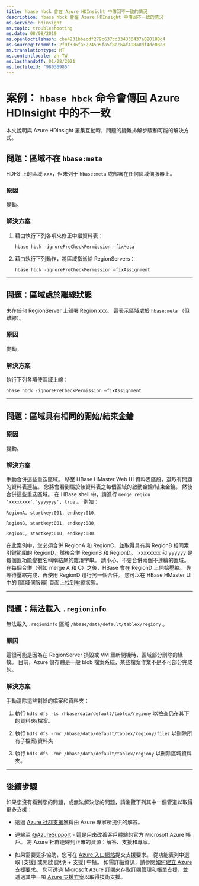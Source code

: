 ```yaml
---
title: hbase hbck 會在 Azure HDInsight 中傳回不一致的情況
description: hbase hbck 會在 Azure HDInsight 中傳回不一致的情況
ms.service: hdinsight
ms.topic: troubleshooting
ms.date: 08/08/2019
ms.openlocfilehash: cbe4231bbecdf279c637cd334336437a020188d4
ms.sourcegitcommit: 2f9f306fa5224595fa5f8ec6af498a0df4de08a8
ms.translationtype: MT
ms.contentlocale: zh-TW
ms.lasthandoff: 01/28/2021
ms.locfileid: "98936985"
---
```

# <a name="scenario-hbase-hbck-command-returns-inconsistencies-in-azure-hdinsight"></a>案例： `hbase hbck` 命令會傳回 Azure HDInsight 中的不一致

本文說明與 Azure HDInsight 叢集互動時，問題的疑難排解步驟和可能的解決方式。

## <a name="issue-region-is-not-in-hbasemeta"></a>問題：區域不在 `hbase:meta`

HDFS 上的區域 xxx，但未列于 `hbase:meta` 或部署在任何區域伺服器上。

### <a name="cause"></a>原因

變動。

### <a name="resolution"></a>解決方案

1. 藉由執行下列各項來修正中繼資料表：

    ```
    hbase hbck -ignorePreCheckPermission –fixMeta
    ```

1. 藉由執行下列動作，將區域指派給 RegionServers：

    ```
    hbase hbck -ignorePreCheckPermission –fixAssignment
    ```
---

## <a name="issue-region-is-offline"></a>問題：區域處於離線狀態

未在任何 RegionServer 上部署 Region xxx。 這表示區域處於 `hbase:meta` （但離線）。

### <a name="cause"></a>原因

變動。

### <a name="resolution"></a>解決方案

執行下列各項使區域上線：

```
hbase hbck -ignorePreCheckPermission –fixAssignment
```

---

## <a name="issue-regions-have-the-same-startend-keys"></a>問題：區域具有相同的開始/結束金鑰

### <a name="cause"></a>原因

變動。

### <a name="resolution"></a>解決方案

手動合併這些重迭區域。 移至 HBase HMaster Web UI 資料表區段，選取有問題的資料表連結。 您將會看到屬於該資料表之每個區域的啟動金鑰/結束金鑰。 然後合併這些重迭區域。 在 HBase shell 中，請進行 `merge_region 'xxxxxxxx','yyyyyyy', true` 。 例如：

```
RegionA, startkey:001, endkey:010,

RegionB, startkey:001, endkey:080,

RegionC, startkey:010, endkey:080.
```

在此案例中，您必須合併 RegionA 和 RegionC，並取得具有與 RegionB 相同索引鍵範圍的 RegionD，然後合併 RegionB 和 RegionD。 >xxxxxxx 和 yyyyyy 是每個區功能變數名稱稱結尾的雜湊字串。 請小心，不要合併兩個不連續的區域。 在每個合併（例如 merge A 和 C）之後，HBase 會在 RegionD 上開始壓縮。 先等待壓縮完成，再使用 RegionD 進行另一個合併。 您可以在 HBase HMaster UI 中的 [區域伺服器] 頁面上找到壓縮狀態。

---

## <a name="issue-cant-load-regioninfo"></a>問題：無法載入 `.regioninfo`

無法載入 `.regioninfo` 區域 `/hbase/data/default/tablex/regiony` 。

### <a name="cause"></a>原因

這很可能是因為在 RegionServer 損毀或 VM 重新開機時，區域部分刪除的緣故。 目前，Azure 儲存體是一般 blob 檔案系統，某些檔案作業不是不可部分完成的。

### <a name="resolution"></a>解決方案

手動清除這些剩餘的檔案和資料夾：

1. 執行 `hdfs dfs -ls /hbase/data/default/tablex/regiony` 以檢查仍在其下的資料夾/檔案。

1. 執行 `hdfs dfs -rmr /hbase/data/default/tablex/regiony/filez` 以刪除所有子檔案/資料夾

1. 執行 `hdfs dfs -rmr /hbase/data/default/tablex/regiony` 以刪除區域資料夾。

---

## <a name="next-steps"></a>後續步驟

如果您沒有看到您的問題，或無法解決您的問題，請瀏覽下列其中一個管道以取得更多支援：

* 透過 [Azure 社群支援](https://azure.microsoft.com/support/community/)獲得由 Azure 專家所提供的解答。

* 連線至 [@AzureSupport](https://twitter.com/azuresupport) - 這是用來改善客戶體驗的官方 Microsoft Azure 帳戶。 將 Azure 社群連線到正確的資源：解答、支援和專家。

* 如果需要更多協助，您可在 [Azure 入口網站](https://portal.azure.com/?#blade/Microsoft_Azure_Support/HelpAndSupportBlade/)提交支援要求。 從功能表列中選取 [支援] 或開啟 [說明 + 支援] 中樞。 如需詳細資訊，請參閱[如何建立 Azure 支援要求](../../azure-portal/supportability/how-to-create-azure-support-request.md)。 您可透過 Microsoft Azure 訂閱來存取訂閱管理和帳單支援，並透過其中一項 [Azure 支援方案](https://azure.microsoft.com/support/plans/)以取得技術支援。
